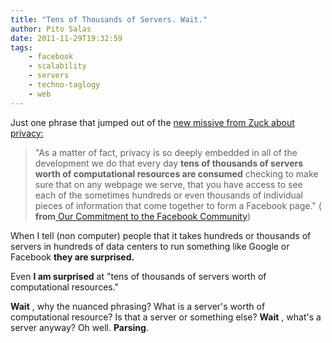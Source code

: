 ```yaml
---
title: "Tens of Thousands of Servers. Wait."
author: Pito Salas
date: 2011-11-29T19:32:59
tags:
    - facebook
    - scalability
    - servers
    - techno-taglogy
    - web
---
```




Just one phrase that jumped out of the [new missive from Zuck about
privacy:](<http://blog.facebook.com/blog.php?post=10150378701937131>)

> "As a matter of fact, privacy is so deeply embedded in all of the
> development we do that every day **tens of thousands of servers worth of
> computational resources are consumed** checking to make sure that on any
> webpage we serve, that you have access to see each of the sometimes hundreds
> or even thousands of individual pieces of information that come together to
> form a Facebook page." ( **from**[ Our Commitment to the Facebook
> Community](<http://blog.facebook.com/blog.php?post=10150378701937131>))

When I tell (non computer) people that it takes hundreds or thousands of
servers in hundreds of data centers to run something like Google or Facebook
**they are surprised.**

Even **I am surprised** at "tens of thousands of servers worth of
computational resources."

**Wait** , why the nuanced phrasing? What is a server's worth of computational
resource? Is that a server or something else? **Wait** , what's a server
anyway? Oh well. **Parsing**.


